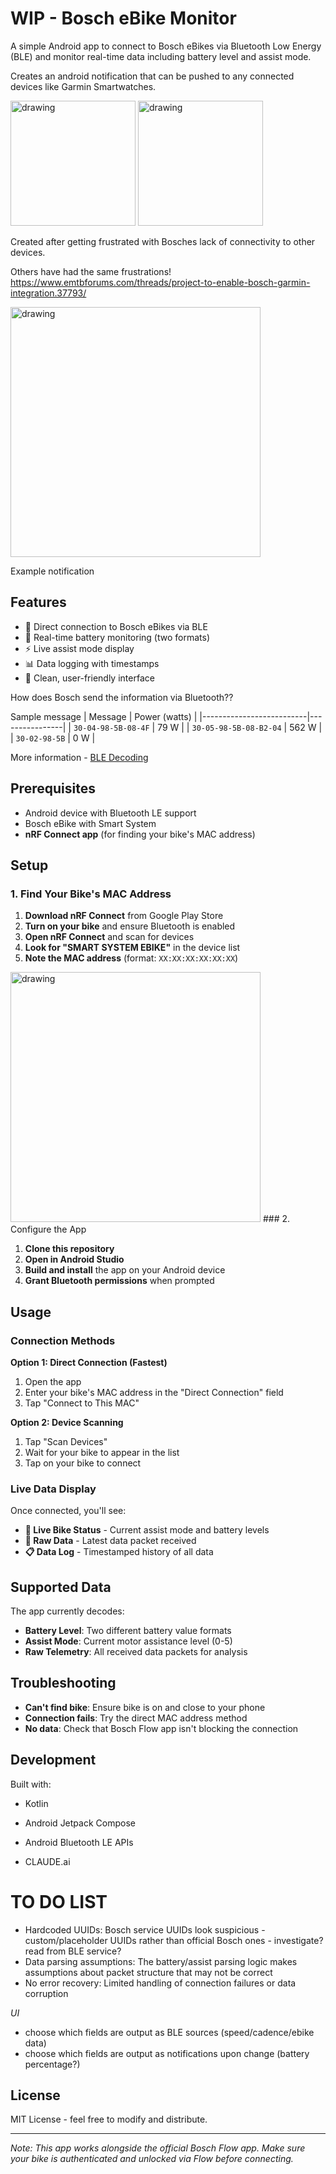 # WIP - Bosch eBike Monitor

A simple Android app to connect to Bosch eBikes via Bluetooth Low Energy (BLE) and monitor real-time data including battery level and assist mode.

Creates an android notification that can be pushed to any connected devices like Garmin Smartwatches. 

<img src="images\ebikeMonitorScreenshot.jpg" alt="drawing" width="200"/> <img src="images\FlowScreenshot.jpg" alt="drawing" width="200"/>


Created after getting frustrated with Bosches lack of connectivity to other devices.

Others have had the same frustrations!
https://www.emtbforums.com/threads/project-to-enable-bosch-garmin-integration.37793/

<img src="images\notification.jpg" alt="drawing" width="400"/>

Example notification


## Features

- 🔗 Direct connection to Bosch eBikes via BLE
- 🔋 Real-time battery monitoring (two formats)
- ⚡ Live assist mode display
- 📊 Data logging with timestamps
- 📱 Clean, user-friendly interface

How does Bosch send the information via Bluetooth??

Sample message
| Message                  | Power (watts) |
|--------------------------|----------------|
| `30-04-98-5B-08-4F`      | 79 W           |
| `30-05-98-5B-08-B2-04`   | 562 W          |
| `30-02-98-5B`            | 0 W            |

More information - [BLE Decoding](BLEdata.md)

## Prerequisites

- Android device with Bluetooth LE support
- Bosch eBike with Smart System
- **nRF Connect app** (for finding your bike's MAC address)

## Setup

### 1. Find Your Bike's MAC Address

1. **Download nRF Connect** from Google Play Store
2. **Turn on your bike** and ensure Bluetooth is enabled
3. **Open nRF Connect** and scan for devices
4. **Look for "SMART SYSTEM EBIKE"** in the device list
5. **Note the MAC address** (format: `XX:XX:XX:XX:XX:XX`)
<img src="images\nrf.jpg" alt="drawing" width="400"/>
### 2. Configure the App

1. **Clone this repository**
2. **Open in Android Studio**
3. **Build and install** the app on your Android device
4. **Grant Bluetooth permissions** when prompted

## Usage

### Connection Methods

**Option 1: Direct Connection (Fastest)**
1. Open the app
2. Enter your bike's MAC address in the "Direct Connection" field
3. Tap "Connect to This MAC"

**Option 2: Device Scanning**
1. Tap "Scan Devices"
2. Wait for your bike to appear in the list
3. Tap on your bike to connect

### Live Data Display

Once connected, you'll see:
- **🚴 Live Bike Status** - Current assist mode and battery levels
- **📡 Raw Data** - Latest data packet received
- **📋 Data Log** - Timestamped history of all data

## Supported Data

The app currently decodes:
- **Battery Level**: Two different battery value formats
- **Assist Mode**: Current motor assistance level (0-5)
- **Raw Telemetry**: All received data packets for analysis

## Troubleshooting

- **Can't find bike**: Ensure bike is on and close to your phone
- **Connection fails**: Try the direct MAC address method
- **No data**: Check that Bosch Flow app isn't blocking the connection

## Development

Built with:
- Kotlin
- Android Jetpack Compose
- Android Bluetooth LE APIs

- CLAUDE.ai

# TO DO LIST

- Hardcoded UUIDs: Bosch service UUIDs look suspicious - custom/placeholder UUIDs rather than official Bosch ones - investigate? read from BLE service?
- Data parsing assumptions: The battery/assist parsing logic makes assumptions about packet structure that may not be correct
- No error recovery: Limited handling of connection failures or data corruption

*UI*
- choose which fields are output as BLE sources (speed/cadence/ebike data)
- choose which fields are output as notifications upon change (battery percentage?)

## License

MIT License - feel free to modify and distribute.

---

*Note: This app works alongside the official Bosch Flow app. Make sure your bike is authenticated and unlocked via Flow before connecting.*
